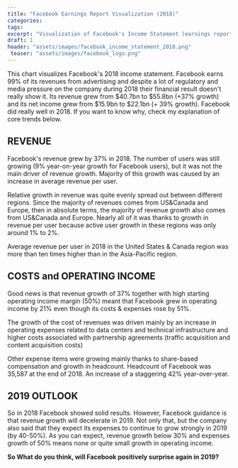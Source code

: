 ```yaml
---
title: "Facebook Earnings Report Visualization (2018)"
categories:
tags:
excerpt: "Visualization of Facebook's Income Statement (earnings report) using waterfall chart"
draft: 1
header: "assets/images/facebook_income_statement_2018.png"
 teaser: "assets/images/facebook_logo.png"
---
```


This chart visualizes Facebook's 2018 income statement. Facebook earns 99% of its revenues from advertising and despite a lot of regulatory and media pressure on the company during 2018 their financial result doesn't really show it. Its revenue grew from $40.7bn to $55.8bn (+37% growth) and its net income grew from $15.9bn to $22.1bn (+ 39% growth). Facebook did really well in 2018. If you want to know why, check my explanation of core trends below. 

## REVENUE

Facebook's revenue grew by 37% in 2018.  The number of users was still growing (9% year-on-year growth for Facebook users), but it was not the main driver of revenue growth. Majority of this growth was caused by an increase in average revenue per user.

Relative growth in revenue was quite evenly spread out between different regions. Since the majority of revenues comes from US&Canada and Europe, then in absolute terms, the majority of revenue growth also comes from  US&Canada and Europe. Nearly all of it was thanks to growth in revenue per user because active user growth in these regions was only around 1% to 2%. 

Average revenue per user in 2018 in the United States & Canada region was more than ten times higher than in the Asia-Pacific region.

## COSTS and OPERATING INCOME

Good news is that revenue growth of 37% together with high starting operating income margin (50%) meant that Facebook grew in operating income by 21% even though its costs & expenses rose by 51%. 

The growth of the cost of revenues was driven mainly by an increase in operating expenses related to data centers and technical infrastructure and higher costs associated with partnership agreements (traffic acquisition and content acquisition costs)

Other expense items were growing mainly thanks to share-based compensation and growth in headcount. Headcount of Facebook was 35,587 at the end of 2018. An increase of a staggering 42% year-over-year.

## 2019 OUTLOOK

So in 2018 Facebook showed solid results. However, Facebook guidance is that revenue growth will decelerate in 2019. Not only that, but the company also said that they expect its expenses to continue to grow strongly in 2019 (by 40-50%).  As you can expect, revenue growth below 30% and expenses growth of 50% means none or quite small growth in operating income. 

**So What do you think, will Facebook positively surprise again in 2019?**